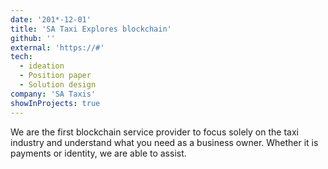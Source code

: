 ```yaml
---
date: '201*-12-01'
title: 'SA Taxi Explores blockchain'
github: ''
external: 'https://#'
tech:
  - ideation
  - Position paper
  - Solution design
company: 'SA Taxis'
showInProjects: true
---
```


We are the first blockchain service provider to focus solely on the taxi industry and understand what you need as a business owner. Whether it is payments or identity, we are able to assist.
